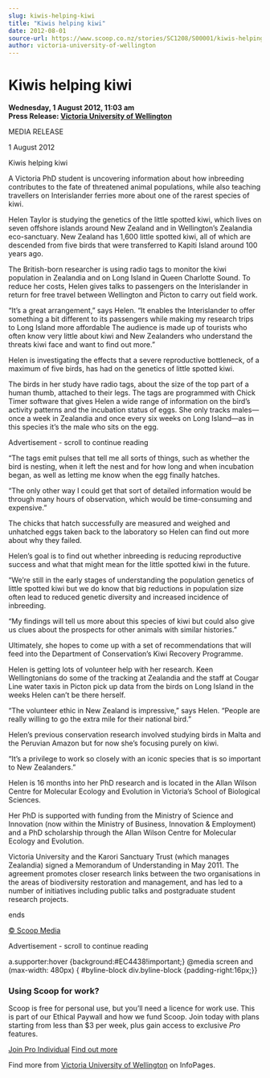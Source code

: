 ```yaml
---
slug: kiwis-helping-kiwi
title: "Kiwis helping kiwi"
date: 2012-08-01
source-url: https://www.scoop.co.nz/stories/SC1208/S00001/kiwis-helping-kiwi.htm
author: victoria-university-of-wellington
---
```

Kiwis helping kiwi
==================

**Wednesday, 1 August 2012, 11:03 am**  
**Press Release: [Victoria University of Wellington](https://info.scoop.co.nz/Victoria_University_of_Wellington)**

MEDIA RELEASE  

1 August 2012

  

Kiwis helping kiwi

A Victoria PhD student is uncovering information about how inbreeding contributes to the fate of threatened animal populations, while also teaching travellers on Interislander ferries more about one of the rarest species of kiwi.

Helen Taylor is studying the genetics of the little spotted kiwi, which lives on seven offshore islands around New Zealand and in Wellington’s Zealandia eco-sanctuary. New Zealand has 1,600 little spotted kiwi, all of which are descended from five birds that were transferred to Kapiti Island around 100 years ago.

The British-born researcher is using radio tags to monitor the kiwi population in Zealandia and on Long Island in Queen Charlotte Sound. To reduce her costs, Helen gives talks to passengers on the Interislander in return for free travel between Wellington and Picton to carry out field work.

“It’s a great arrangement,” says Helen. “It enables the Interislander to offer something a bit different to its passengers while making my research trips to Long Island more affordable The audience is made up of tourists who often know very little about kiwi and New Zealanders who understand the threats kiwi face and want to find out more.”

Helen is investigating the effects that a severe reproductive bottleneck, of a maximum of five birds, has had on the genetics of little spotted kiwi.

The birds in her study have radio tags, about the size of the top part of a human thumb, attached to their legs. The tags are programmed with Chick Timer software that gives Helen a wide range of information on the bird’s activity patterns and the incubation status of eggs. She only tracks males—once a week in Zealandia and once every six weeks on Long Island—as in this species it’s the male who sits on the egg.

Advertisement - scroll to continue reading





“The tags emit pulses that tell me all sorts of things, such as whether the bird is nesting, when it left the nest and for how long and when incubation began, as well as letting me know when the egg finally hatches.

“The only other way I could get that sort of detailed information would be through many hours of observation, which would be time-consuming and expensive.”

The chicks that hatch successfully are measured and weighed and unhatched eggs taken back to the laboratory so Helen can find out more about why they failed.

Helen’s goal is to find out whether inbreeding is reducing reproductive success and what that might mean for the little spotted kiwi in the future.

“We’re still in the early stages of understanding the population genetics of little spotted kiwi but we do know that big reductions in population size often lead to reduced genetic diversity and increased incidence of inbreeding.

“My findings will tell us more about this species of kiwi but could also give us clues about the prospects for other animals with similar histories.”

Ultimately, she hopes to come up with a set of recommendations that will feed into the Department of Conservation’s Kiwi Recovery Programme.

Helen is getting lots of volunteer help with her research. Keen Wellingtonians do some of the tracking at Zealandia and the staff at Cougar Line water taxis in Picton pick up data from the birds on Long Island in the weeks Helen can’t be there herself.

“The volunteer ethic in New Zealand is impressive,” says Helen. “People are really willing to go the extra mile for their national bird.”

Helen’s previous conservation research involved studying birds in Malta and the Peruvian Amazon but for now she’s focusing purely on kiwi.

“It’s a privilege to work so closely with an iconic species that is so important to New Zealanders.”

Helen is 16 months into her PhD research and is located in the Allan Wilson Centre for Molecular Ecology and Evolution in Victoria’s School of Biological Sciences.

Her PhD is supported with funding from the Ministry of Science and Innovation (now within the Ministry of Business, Innovation & Employment) and a PhD scholarship through the Allan Wilson Centre for Molecular Ecology and Evolution.

Victoria University and the Karori Sanctuary Trust (which manages Zealandia) signed a Memorandum of Understanding in May 2011. The agreement promotes closer research links between the two organisations in the areas of biodiversity restoration and management, and has led to a number of initiatives including public talks and postgraduate student research projects.

ends  

[© Scoop Media](http://www.scoop.co.nz/about/terms.html)  

Advertisement - scroll to continue reading



a.supporter:hover {background:#EC4438!important;} @media screen and (max-width: 480px) { #byline-block div.byline-block {padding-right:16px;}}

### Using Scoop for work?

Scoop is free for personal use, but you’ll need a licence for work use. This is part of our Ethical Paywall and how we fund Scoop. Join today with plans starting from less than $3 per week, plus gain access to exclusive _Pro_ features.  
  
[Join Pro Individual](https://pro.scoop.co.nz/Individual/?from=ProIn24) [Find out more](https://pro.scoop.co.nz/using-scoop-for-work/?from=ProIn24)

Find more from [Victoria University of Wellington](https://info.scoop.co.nz/Victoria_University_of_Wellington) on InfoPages.